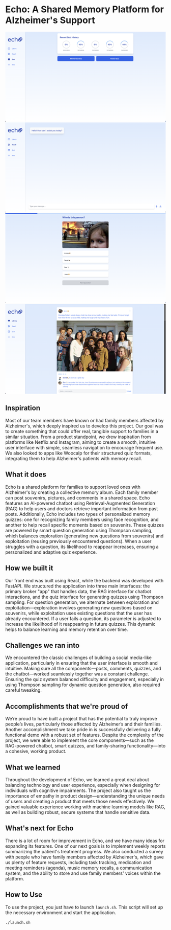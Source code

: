 # Echo: A Shared Memory Platform for Alzheimer's Support

![Quiz Interface](quiz.png)
![Chat Interface](chat.png)
![Face Quiz Interface](facequiz.png)
![Library Interface](lib.png)

## Inspiration

Most of our team members have known or had family members affected by Alzheimer's, which deeply inspired us to develop this project. Our goal was to create something that could offer real, tangible support to families in a similar situation. From a product standpoint, we drew inspiration from platforms like Netflix and Instagram, aiming to create a smooth, intuitive user interface with simple, seamless navigation to encourage frequent use. We also looked to apps like Woocalp for their structured quiz formats, integrating them to help Alzheimer's patients with memory recall.

## What it does

Echo is a shared platform for families to support loved ones with Alzheimer's by creating a collective memory album. Each family member can post souvenirs, pictures, and comments in a shared space. Echo features an AI-powered chatbot using Retrieval-Augmented Generation (RAG) to help users and doctors retrieve important information from past posts. Additionally, Echo includes two types of personalized memory quizzes: one for recognizing family members using face recognition, and another to help recall specific moments based on souvenirs. These quizzes are powered by smart question generation using Thompson sampling, which balances exploration (generating new questions from souvenirs) and exploitation (reusing previously encountered questions). When a user struggles with a question, its likelihood to reappear increases, ensuring a personalized and adaptive quiz experience.

## How we built it

Our front end was built using React, while the backend was developed with FastAPI. We structured the application into three main interfaces: the primary broker "app" that handles data, the RAG interface for chatbot interactions, and the quiz interface for generating quizzes using Thompson sampling. For question generation, we alternate between exploration and exploitation—exploration involves generating new questions based on souvenirs, while exploitation uses existing questions that the user has already encountered. If a user fails a question, its parameter is adjusted to increase the likelihood of it reappearing in future quizzes. This dynamic helps to balance learning and memory retention over time.

## Challenges we ran into

We encountered the classic challenges of building a social media-like application, particularly in ensuring that the user interface is smooth and intuitive. Making sure all the components—posts, comments, quizzes, and the chatbot—worked seamlessly together was a constant challenge. Ensuring the quiz system balanced difficulty and engagement, especially in using Thompson sampling for dynamic question generation, also required careful tweaking.

## Accomplishments that we're proud of

We’re proud to have built a project that has the potential to truly improve people’s lives, particularly those affected by Alzheimer’s and their families. Another accomplishment we take pride in is successfully delivering a fully functional demo with a robust set of features. Despite the complexity of the project, we were able to implement the core components—such as the RAG-powered chatbot, smart quizzes, and family-sharing functionality—into a cohesive, working product.

## What we learned

Throughout the development of Echo, we learned a great deal about balancing technology and user experience, especially when designing for individuals with cognitive impairments. The project also taught us the importance of empathy in product design—understanding the unique needs of users and creating a product that meets those needs effectively. We gained valuable experience working with machine learning models like RAG, as well as building robust, secure systems that handle sensitive data.

## What's next for Echo

There is a lot of room for improvement in Echo, and we have many ideas for expanding its features. One of our next goals is to implement weekly reports summarizing the patient's treatment progress. We also conducted a survey with people who have family members affected by Alzheimer's, which gave us plenty of feature requests, including task tracking, medication and meeting reminders (agenda), music memory recalls, a communication system, and the ability to store and use family members' voices within the platform.

## How to Use

To use the project, you just have to launch `launch.sh`. This script will set up the necessary environment and start the application.

```bash
./launch.sh
```
